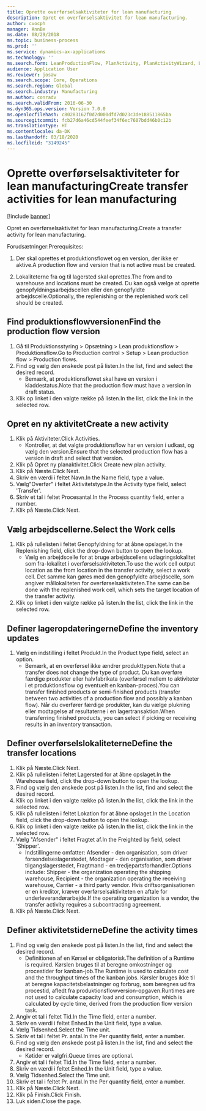 ```yaml
---
title: Oprette overførselsaktiviteter for lean manufacturing
description: Opret en overførselsaktivitet for lean manufacturing.
author: cvocph
manager: AnnBe
ms.date: 08/29/2018
ms.topic: business-process
ms.prod: ''
ms.service: dynamics-ax-applications
ms.technology: ''
ms.search.form: LeanProductionFlow, PlanActivity, PlanActivityWizard, LeanWorkCellLookup, InventLocationIdLookup
audience: Application User
ms.reviewer: josaw
ms.search.scope: Core, Operations
ms.search.region: Global
ms.search.industry: Manufacturing
ms.author: conradv
ms.search.validFrom: 2016-06-30
ms.dyn365.ops.version: Version 7.0.0
ms.openlocfilehash: c80283162f0d2d000dfd7d023c3de188511865ba
ms.sourcegitcommit: fcb27d6a46cd544feef34f6ec7607bdd46b0c12b
ms.translationtype: HT
ms.contentlocale: da-DK
ms.lasthandoff: 03/18/2020
ms.locfileid: "3149245"
---
```

# <a name="create-transfer-activities-for-lean-manufacturing"></a><span data-ttu-id="af711-103">Oprette overførselsaktiviteter for lean manufacturing</span><span class="sxs-lookup"><span data-stu-id="af711-103">Create transfer activities for lean manufacturing</span></span>

[!include [banner](../../includes/banner.md)]

<span data-ttu-id="af711-104">Opret en overførselsaktivitet for lean manufacturing.</span><span class="sxs-lookup"><span data-stu-id="af711-104">Create a transfer activity for lean manufacturing.</span></span> 

<span data-ttu-id="af711-105">Forudsætninger:</span><span class="sxs-lookup"><span data-stu-id="af711-105">Prerequisites:</span></span> 

1. <span data-ttu-id="af711-106">Der skal oprettes et produktionsflowet og en version, der ikke er aktive.</span><span class="sxs-lookup"><span data-stu-id="af711-106">A production flow and version that is not active must be created.</span></span>

2. <span data-ttu-id="af711-107">Lokaliteterne fra og til lagersted skal oprettes.</span><span class="sxs-lookup"><span data-stu-id="af711-107">The from and to warehouse and locations must be created.</span></span> <span data-ttu-id="af711-108">Du kan også vælge at oprette genopfyldningsarbejdscellen eller den genopfyldte arbejdscelle.</span><span class="sxs-lookup"><span data-stu-id="af711-108">Optionally, the replenishing or the replenished work cell should be created.</span></span>


## <a name="find-the-production-flow-version"></a><span data-ttu-id="af711-109">Find produktionsflowversionen</span><span class="sxs-lookup"><span data-stu-id="af711-109">Find the production flow version</span></span>
1. <span data-ttu-id="af711-110">Gå til Produktionsstyring > Opsætning > Lean produktionsflow > Produktionsflow.</span><span class="sxs-lookup"><span data-stu-id="af711-110">Go to Production control > Setup > Lean production flow > Production flows.</span></span>
2. <span data-ttu-id="af711-111">Find og vælg den ønskede post på listen.</span><span class="sxs-lookup"><span data-stu-id="af711-111">In the list, find and select the desired record.</span></span>
    * <span data-ttu-id="af711-112">Bemærk, at produktionsflowet skal have en version i kladdestatus.</span><span class="sxs-lookup"><span data-stu-id="af711-112">Note that the production flow must have a version in draft status.</span></span>  
3. <span data-ttu-id="af711-113">Klik op linket i den valgte række på listen.</span><span class="sxs-lookup"><span data-stu-id="af711-113">In the list, click the link in the selected row.</span></span>

## <a name="create-a-new-activity"></a><span data-ttu-id="af711-114">Opret en ny aktivitet</span><span class="sxs-lookup"><span data-stu-id="af711-114">Create a new activity</span></span>
1. <span data-ttu-id="af711-115">Klik på Aktiviteter.</span><span class="sxs-lookup"><span data-stu-id="af711-115">Click Activities.</span></span>
    * <span data-ttu-id="af711-116">Kontroller, at det valgte produktionsflow har en version i udkast, og vælg den version.</span><span class="sxs-lookup"><span data-stu-id="af711-116">Ensure that the selected production flow has a version in draft and select that version.</span></span>  
2. <span data-ttu-id="af711-117">Klik på Opret ny planaktivitet.</span><span class="sxs-lookup"><span data-stu-id="af711-117">Click Create new plan activity.</span></span>
3. <span data-ttu-id="af711-118">Klik på Næste.</span><span class="sxs-lookup"><span data-stu-id="af711-118">Click Next.</span></span>
4. <span data-ttu-id="af711-119">Skriv en værdi i feltet Navn.</span><span class="sxs-lookup"><span data-stu-id="af711-119">In the Name field, type a value.</span></span>
5. <span data-ttu-id="af711-120">Vælg"Overfør" i feltet Aktivitetstype.</span><span class="sxs-lookup"><span data-stu-id="af711-120">In the Activity type field, select 'Transfer'.</span></span>
6. <span data-ttu-id="af711-121">Skriv et tal i feltet Procesantal.</span><span class="sxs-lookup"><span data-stu-id="af711-121">In the Process quantity field, enter a number.</span></span>
7. <span data-ttu-id="af711-122">Klik på Næste.</span><span class="sxs-lookup"><span data-stu-id="af711-122">Click Next.</span></span>

## <a name="select-the-work-cells"></a><span data-ttu-id="af711-123">Vælg arbejdscellerne.</span><span class="sxs-lookup"><span data-stu-id="af711-123">Select the Work cells</span></span>
1. <span data-ttu-id="af711-124">Klik på rullelisten i feltet Genopfyldning for at åbne opslaget.</span><span class="sxs-lookup"><span data-stu-id="af711-124">In the Replenishing field, click the drop-down button to open the lookup.</span></span>
    * <span data-ttu-id="af711-125">Vælg en arbejdscelle for at bruge arbejdscellens udlagringslokalitet som fra-lokalitet i overførselsaktiviteten.</span><span class="sxs-lookup"><span data-stu-id="af711-125">To use the work cell output location as the from location in the transfer activity, select a work cell.</span></span> <span data-ttu-id="af711-126">Det samme kan gøres med den genopfyldte arbejdscelle, som angiver mållokaliteten for overførselsaktiviteten.</span><span class="sxs-lookup"><span data-stu-id="af711-126">The same can be done with the replenished work cell, which sets the target location of the transfer activity.</span></span>  
2. <span data-ttu-id="af711-127">Klik op linket i den valgte række på listen.</span><span class="sxs-lookup"><span data-stu-id="af711-127">In the list, click the link in the selected row.</span></span>

## <a name="define-the-inventory-updates"></a><span data-ttu-id="af711-128">Definer lageropdateringerne</span><span class="sxs-lookup"><span data-stu-id="af711-128">Define the inventory updates</span></span>
1. <span data-ttu-id="af711-129">Vælg en indstilling i feltet Produkt.</span><span class="sxs-lookup"><span data-stu-id="af711-129">In the Product type field, select an option.</span></span>
    * <span data-ttu-id="af711-130">Bemærk, at en overførsel ikke ændrer produkttypen.</span><span class="sxs-lookup"><span data-stu-id="af711-130">Note that a transfer does not change the type of product.</span></span> <span data-ttu-id="af711-131">Du kan overføre færdige produkter eller halvfabrikata (overførsel mellem to aktiviteter i et produktionsflow og eventuelt en kanban-proces).</span><span class="sxs-lookup"><span data-stu-id="af711-131">You can transfer finished products or semi-finished products (transfer between two activities of a production flow and possibly a kanban flow).</span></span>     <span data-ttu-id="af711-132">Når du overfører færdige produkter, kan du vælge plukning eller modtagelse af resultaterne i en lagertransaktion.</span><span class="sxs-lookup"><span data-stu-id="af711-132">When transferring finished products, you can select if picking or receiving results in an inventory transaction.</span></span>  

## <a name="define-the-transfer-locations"></a><span data-ttu-id="af711-133">Definer overførselslokaliteterne</span><span class="sxs-lookup"><span data-stu-id="af711-133">Define the transfer locations</span></span>
1. <span data-ttu-id="af711-134">Klik på Næste.</span><span class="sxs-lookup"><span data-stu-id="af711-134">Click Next.</span></span>
2. <span data-ttu-id="af711-135">Klik på rullelisten i feltet Lagersted for at åbne opslaget.</span><span class="sxs-lookup"><span data-stu-id="af711-135">In the Warehouse field, click the drop-down button to open the lookup.</span></span>
3. <span data-ttu-id="af711-136">Find og vælg den ønskede post på listen.</span><span class="sxs-lookup"><span data-stu-id="af711-136">In the list, find and select the desired record.</span></span>
4. <span data-ttu-id="af711-137">Klik op linket i den valgte række på listen.</span><span class="sxs-lookup"><span data-stu-id="af711-137">In the list, click the link in the selected row.</span></span>
5. <span data-ttu-id="af711-138">Klik på rullelisten i feltet Lokation for at åbne opslaget.</span><span class="sxs-lookup"><span data-stu-id="af711-138">In the Location field, click the drop-down button to open the lookup.</span></span>
6. <span data-ttu-id="af711-139">Klik op linket i den valgte række på listen.</span><span class="sxs-lookup"><span data-stu-id="af711-139">In the list, click the link in the selected row.</span></span>
7. <span data-ttu-id="af711-140">Vælg "Afsender" i feltet Fragtet af.</span><span class="sxs-lookup"><span data-stu-id="af711-140">In the Freighted by field, select 'Shipper'.</span></span>
    * <span data-ttu-id="af711-141">Indstillingerne omfatter: Afsender - den organisation, som driver forsendelseslagerstedet, Modtager - den organisation, som driver tilgangslagerstedet, Fragtmand - en tredjepartsforhandler.</span><span class="sxs-lookup"><span data-stu-id="af711-141">Options include: Shipper - the organization operating the shipping warehouse, Recipient -  the organization operating the receiving warehouse, Carrier - a third party vendor.</span></span> <span data-ttu-id="af711-142">Hvis driftsorganisationen er en kreditor, kræver overførselsaktiviteten en aftale for underleverandørarbejde.</span><span class="sxs-lookup"><span data-stu-id="af711-142">If the operating organization is a vendor, the transfer activity requires a subcontracting agreement.</span></span>  
8. <span data-ttu-id="af711-143">Klik på Næste.</span><span class="sxs-lookup"><span data-stu-id="af711-143">Click Next.</span></span>

## <a name="define-the-activity-times"></a><span data-ttu-id="af711-144">Definer aktivitetstiderne</span><span class="sxs-lookup"><span data-stu-id="af711-144">Define the activity times</span></span>
1. <span data-ttu-id="af711-145">Find og vælg den ønskede post på listen.</span><span class="sxs-lookup"><span data-stu-id="af711-145">In the list, find and select the desired record.</span></span>
    * <span data-ttu-id="af711-146">Definitionen af en Kørsel er obligatorisk.</span><span class="sxs-lookup"><span data-stu-id="af711-146">The definition of a Runtime is required.</span></span> <span data-ttu-id="af711-147">Kørslen bruges til at beregne omkostninger og procestider for kanban-job.</span><span class="sxs-lookup"><span data-stu-id="af711-147">The Runtime is used to calculate cost and the throughput times of the kanban jobs.</span></span> <span data-ttu-id="af711-148">Kørsler bruges ikke til at beregne kapacitetsbelastninger og forbrug, som beregnes ud fra procestid, afledt fra produktionsflowversion-opgaven.</span><span class="sxs-lookup"><span data-stu-id="af711-148">Runtimes are not used to calculate capacity load and consumption, which is calculated by cycle time, derived from the production flow version task.</span></span>  
2. <span data-ttu-id="af711-149">Angiv et tal i feltet Tid.</span><span class="sxs-lookup"><span data-stu-id="af711-149">In the Time field, enter a number.</span></span>
3. <span data-ttu-id="af711-150">Skriv en værdi i feltet Enhed.</span><span class="sxs-lookup"><span data-stu-id="af711-150">In the Unit field, type a value.</span></span>
4. <span data-ttu-id="af711-151">Vælg Tidsenhed.</span><span class="sxs-lookup"><span data-stu-id="af711-151">Select the Time unit.</span></span>
5. <span data-ttu-id="af711-152">Skriv et tal i feltet Pr. antal.</span><span class="sxs-lookup"><span data-stu-id="af711-152">In the Per quantity field, enter a number.</span></span>
6. <span data-ttu-id="af711-153">Find og vælg den ønskede post på listen.</span><span class="sxs-lookup"><span data-stu-id="af711-153">In the list, find and select the desired record.</span></span>
    * <span data-ttu-id="af711-154">Køtider er valgfri.</span><span class="sxs-lookup"><span data-stu-id="af711-154">Queue times are optional.</span></span>  
7. <span data-ttu-id="af711-155">Angiv et tal i feltet Tid.</span><span class="sxs-lookup"><span data-stu-id="af711-155">In the Time field, enter a number.</span></span>
8. <span data-ttu-id="af711-156">Skriv en værdi i feltet Enhed.</span><span class="sxs-lookup"><span data-stu-id="af711-156">In the Unit field, type a value.</span></span>
9. <span data-ttu-id="af711-157">Vælg Tidsenhed.</span><span class="sxs-lookup"><span data-stu-id="af711-157">Select the Time unit.</span></span>
10. <span data-ttu-id="af711-158">Skriv et tal i feltet Pr. antal.</span><span class="sxs-lookup"><span data-stu-id="af711-158">In the Per quantity field, enter a number.</span></span>
11. <span data-ttu-id="af711-159">Klik på Næste.</span><span class="sxs-lookup"><span data-stu-id="af711-159">Click Next.</span></span>
12. <span data-ttu-id="af711-160">Klik på Finish.</span><span class="sxs-lookup"><span data-stu-id="af711-160">Click Finish.</span></span>
13. <span data-ttu-id="af711-161">Luk siden.</span><span class="sxs-lookup"><span data-stu-id="af711-161">Close the page.</span></span>

